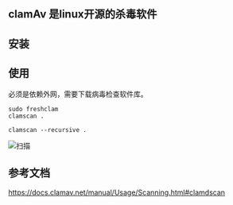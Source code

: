 ## clamAv 是linux开源的杀毒软件

## 安装


## 使用

必须是依赖外网，需要下载病毒检查软件库。

```shell
sudo freshclam
clamscan .

clamscan --recursive .
```

![扫描](./assertREADME-1693288216421.png)


## 参考文档

https://docs.clamav.net/manual/Usage/Scanning.html#clamdscan
